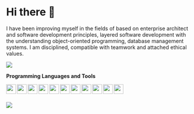 # Hi there 🤙

I have been improving myself in the fields of based on enterprise architect and software development principles, layered software development with the understanding object-oriented programming, database management systems. I am disciplined, compatible with teamwork and attached ethical values.

<p align="left">
  <a target="_blank" href="https://www.linkedin.com/in/gurhantekoglu"><img src="https://img.shields.io/badge/linkedin-%230077B5.svg?&style=for-the-badge&logo=linkedin&logoColor=white"></a>
</p>

<b>Programming Languages and Tools</b>

<code><img align="left" width="26" src="https://www.mytoworld.com/wp-content/uploads/2020/11/pyhton-nedir.png"></code>
<code><img align="left" width="26" src="https://brandslogos.com/wp-content/uploads/images/large/java-logo-1.png"></code>
<code><img align="left" width="26" src="https://www.dariawan.com/media/images/tech-spring-boot.width-1024.png"></code>
<img align="left" width="26" src="https://www.erenalgan.com.tr/wp-content/uploads/2019/11/PHP-PNG-File.png">
<img align="left" width="26" src="https://upload.wikimedia.org/wikipedia/commons/thumb/9/99/Unofficial_JavaScript_logo_2.svg/480px-Unofficial_JavaScript_logo_2.svg.png">
<img align="left" width="26" src="https://upload.wikimedia.org/wikipedia/commons/thumb/4/47/React.svg/1200px-React.svg.png">
<img align="left" width="26" src="https://react.semantic-ui.com/logo.png">
<img align="left" width="26" src="https://www.digitalkure.com/wp-content/uploads/2019/01/bootstrap-1.png">
<img align="left" width="26" src="https://d1.awsstatic.com/asset-repository/products/amazon-rds/1024px-MySQL.ff87215b43fd7292af172e2a5d9b844217262571.png">
<img align="left" width="26" src="https://bbozkurt.files.wordpress.com/2012/02/1ab.png">
<img align="left" width="26" src="https://cdn.iconscout.com/icon/free/png-256/firebase-3521427-2944871.png">

<br><br>

<img align="center" src="https://i2.milimaj.com/i/milliyet/75/0x0/6066fe3486b247086c7c1f13.gif"/>
